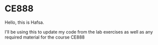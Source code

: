 # CE888
Hello, this is Hafsa.

I'll be using this to update my code from the lab exercises as well as any required material for the course CE888
